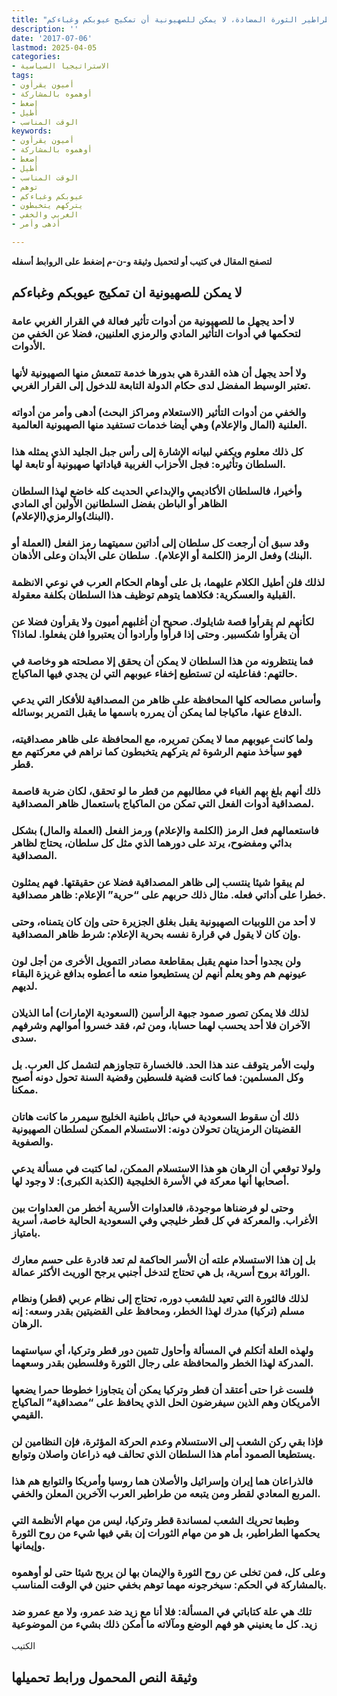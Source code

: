 ```yaml
---
title: "طراطير الثورة المضادة، لا يمكن للصهيونية أن تمكيج عيوبكم وغباءكم"
description: ''
date: '2017-07-06'
lastmod: 2025-04-05
categories:
- الاستراتيجيا السياسية
tags:
- أميون يقرأون
- أوهموه بالمشاركة
- إضغط
- أطيل
- الوقت المناسب
keywords:
- أميون يقرأون
- أوهموه بالمشاركة
- إضغط
- أطيل
- الوقت المناسب
- توهم
- عيوبكم وغباءكم
- يتركهم يتخبطون
- الغربي والخفي
- أدهى وأمر

---
```

**لتصفح المقال في كتيب أو لتحميل وثيقة و-ن-م إضغط على الروابط أسفله**

## **لا يمكن للصهيونية ان تمكيج عيوبكم وغباءكم**

### لا أحد يجهل ما للصهيونية من أدوات تأثير فعالة في القرار الغربي عامة لتحكمها في أدوات التأثير المادي والرمزي العلنيين، فضلا عن الخفي من الأدوات.

### ولا أحد يجهل أن هذه القدرة هي بدورها خدمة تتمعش منها الصهيونية لأنها تعتبر الوسيط المفضل لدى حكام الدولة التابعة للدخول إلى القرار الغربي.

### والخفي من أدوات التأثير (الاستعلام ومراكز البحث) أدهى وأمر من أدواته العلنية (المال والإعلام) وهي أيضا خدمات تستفيد منها الصهيونية العالمية.

### كل ذلك معلوم ويكفي لبيانه الإشارة إلى رأس جبل الجليد الذي يمثله هذا السلطان وتأثيره: فجل الأحزاب الغربية قياداتها صهيونية أو تابعة لها.

### وأخيرا، فالسلطان الأكاديمي والإبداعي الحديث كله خاضع لهذا السلطان الظاهر أو الباطن بفضل السلطانين الأولين أي المادي (البنك)والرمزي(الإعلام).

### وقد سبق أن أرجعت كل سلطان إلى أداتين سميتهما رمز الفعل (العملة أو البنك) وفعل الرمز (الكلمة أو الإعلام).  سلطان على الأبدان وعلى الأذهان.

### لذلك فلن أطيل الكلام عليهما، بل على أوهام الحكام العرب في نوعي الانظمة القبلية والعسكرية: فكلاهما يتوهم توظيف هذا السلطان بكلفة معقولة.

### لكأنهم لم يقرأوا قصة شايلوك. صحيح أن أغلبهم أميون ولا يقرأون فضلا عن أن يقرأوا شكسبير. وحتى إذا قرأوا وأرادوا أن يعتبروا فلن يفعلوا. لماذا؟

### فما ينتظرونه من هذا السلطان لا يمكن أن يحقق إلا مصلحته هو وخاصة في حالتهم: ففاعليته لن تستطيع إخفاء عيوبهم التي لن يجدي فيها الماكياج.

### وأساس مصالحه كلها المحافظة على ظاهر من المصداقية للأفكار التي يدعي الدفاع عنها، ماكياجا لما يمكن أن يمرره باسمها ما يقبل التمرير بوسائله.

### ولما كانت عيوبهم مما لا يمكن تمريره، مع المحافظة على ظاهر مصداقيته، فهو سيأخذ منهم الرشوة ثم يتركهم يتخبطون كما نراهم في معركتهم مع قطر.

### ذلك أنهم بلغ بهم الغباء في مطالبهم من قطر ما لو تحقق، لكان ضربة قاصمة لمصداقية أدوات الفعل التي تمكن من الماكياج باستعمال ظاهر المصداقية.

### فاستعمالهم فعل الرمز (الكلمة والإعلام) ورمز الفعل (العملة والمال) بشكل بدائي ومفضوح، يرتد على دورهما الذي مثل كل سلطان، يحتاج لظاهر المصداقية.

### لم يبقوا شيئا ينتسب إلى ظاهر المصداقية فضلا عن حقيقتها. فهم يمثلون خطرا على أداتي فعله. مثال ذلك حربهم على “حرية” الإعلام: ظاهر مصداقية.

### لا أحد من اللوبيات الصهيونية يقبل بغلق الجزيرة حتى وإن كان يتمناه، وحتى وإن كان لا يقول في قرارة نفسه بحرية الإعلام: شرط ظاهر المصداقية.

### ولن يجدوا أحدا منهم يقبل بمقاطعة مصادر التمويل الأخرى من أجل لون عيونهم هم وهو يعلم أنهم لن يستطيعوا منعه ما أعطوه بدافع غريزة البقاء لديهم.

### لذلك فلا يمكن تصور صمود جبهة الرأسين (السعودية الإمارات) أما الذيلان الآخران فلا أحد يحسب لهما حسابا، ومن ثم، فقد خسروا أموالهم وشرفهم سدى.

### وليت الأمر يتوقف عند هذا الحد. فالخسارة تتجاوزهم لتشمل كل العرب. بل وكل المسلمين: فما كانت قضية فلسطين وقضية السنة تحول دونه أصبح ممكنا.

### ذلك أن سقوط السعودية في حبائل باطنية الخليج سيمرر ما كانت هاتان القضيتان الرمزيتان تحولان دونه: الاستسلام الممكن لسلطان الصهيونية والصفوية.

### ولولا توقعي أن الرهان هو هذا الاستسلام الممكن، لما كتبت في مسألة يدعي أصحابها أنها معركة في الأسرة الخليجية (الكذبة الكبرى): لا وجود لها.

### وحتى لو فرضناها موجودة، فالعداوات الأسرية أخطر من العداوات بين الأغراب. والمعركة في كل قطر خليجي وفي السعودية الحالية خاصة، أسرية بامتياز.

### بل إن هذا الاستسلام علته أن الأسر الحاكمة لم تعد قادرة على حسم معارك الوراثة بروح أسرية، بل هي تحتاج لتدخل أجنبي يرجح الوريث الأكثر عمالة.

### لذلك فالثورة التي تعيد للشعب دوره، تحتاج إلى نظام عربي (قطر) ونظام مسلم (تركيا) مدرك لهذا الخطر، ومحافظ على القضيتين بقدر وسعه: إنه الرهان.

### ولهذه العلة أتكلم في المسألة وأحاول تثمين دور قطر وتركيا، أي سياستهما المدركة لهذا الخطر والمحافظة على رجال الثورة وفلسطين بقدر وسعهما.

### فلست غرا حتى أعتقد أن قطر وتركيا يمكن أن يتجاوزا خطوطا حمرا يضعها الأمريكان وهم الذين سيفرضون الحل الذي يحافظ على “مصداقية” الماكياج القيمي.

### فإذا بقي ركن الشعب إلى الاستسلام وعدم الحركة المؤثرة، فإن النظامين لن يستطيعا الصمود أمام هذا السلطان الذي تحالف فيه ذراعان واصلان وتوابع.

### فالذراعان هما إيران وإسرائيل والأصلان هما روسيا وأمريكا والتوابع هم هذا المربع المعادي لقطر ومن يتبعه من طراطير العرب الآخرين المعلن والخفي.

### وطبعا تحريك الشعب لمساندة قطر وتركيا، ليس من مهام الأنظمة التي يحكمها الطراطير، بل هو من مهام الثورات إن بقي فيها شيء من روح الثورة وإيمانها.

### وعلى كل، فمن تخلى عن روح الثورة والإيمان بها لن يربح شيئا حتى لو أوهموه بالمشاركة في الحكم: سيخرجونه مهما توهم بخفي حنين في الوقت المناسب.

### تلك هي علة كتاباتي في المسألة: فلا أنا مع زيد ضد عمرو، ولا مع عمرو ضد زيد. كل ما يعنيني هو فهم الوضع ومآلاته ما أمكن ذلك بشيء من الموضوعية

الكتيب

## وثيقة النص المحمول ورابط تحميلها

###
